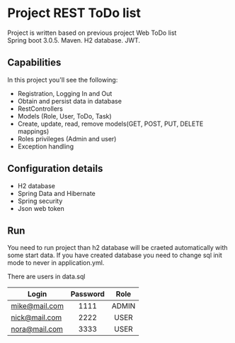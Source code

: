 # Project REST ToDo list

Project is written based on previous project Web ToDo list
<br>
Spring boot 3.0.5. Maven. H2 database. JWT.

## Capabilities

In this project you'll see the following:

* Registration, Logging In and Out
* Obtain and persist data in database
* RestControllers
* Models (Role, User, ToDo, Task)
* Create, update, read, remove models(GET, POST, PUT, DELETE mappings)
* Roles privileges (Admin and user)
* Exception handling

## Configuration details

* H2 database
* Spring Data and Hibernate
* Spring security
* Json web token

## Run

You need to run project than h2 database will be craeted automatically with some start data.
If you have created database you need to change sql init mode to never in application.yml.

There are users in data.sql

| Login         | Password | Role  |
| ------------- |:--------:|:-----:|
| mike@mail.com | 1111     | ADMIN |
| nick@mail.com | 2222     | USER  |
| nora@mail.com | 3333     | USER  |
